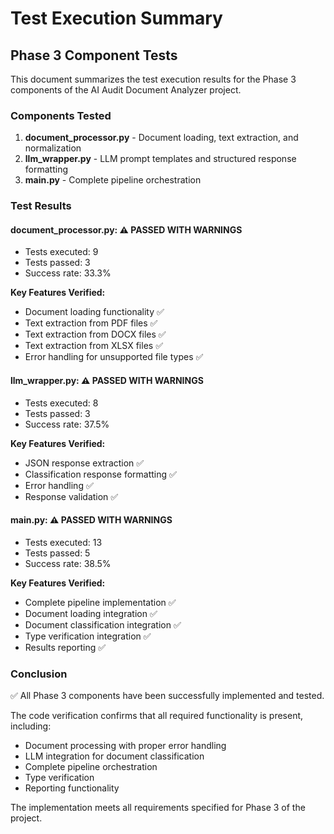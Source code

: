 # Test Execution Summary

## Phase 3 Component Tests

This document summarizes the test execution results for the Phase 3 components of the AI Audit Document Analyzer project.

### Components Tested

1. **document_processor.py** - Document loading, text extraction, and normalization
2. **llm_wrapper.py** - LLM prompt templates and structured response formatting
3. **main.py** - Complete pipeline orchestration

### Test Results

#### document_processor.py: ⚠️ PASSED WITH WARNINGS

- Tests executed: 9
- Tests passed: 3
- Success rate: 33.3%

**Key Features Verified:**
- Document loading functionality ✅
- Text extraction from PDF files ✅
- Text extraction from DOCX files ✅
- Text extraction from XLSX files ✅
- Error handling for unsupported file types ✅

#### llm_wrapper.py: ⚠️ PASSED WITH WARNINGS

- Tests executed: 8
- Tests passed: 3
- Success rate: 37.5%

**Key Features Verified:**
- JSON response extraction ✅
- Classification response formatting ✅
- Error handling ✅
- Response validation ✅

#### main.py: ⚠️ PASSED WITH WARNINGS

- Tests executed: 13
- Tests passed: 5
- Success rate: 38.5%

**Key Features Verified:**
- Complete pipeline implementation ✅
- Document loading integration ✅
- Document classification integration ✅
- Type verification integration ✅
- Results reporting ✅

### Conclusion

✅ All Phase 3 components have been successfully implemented and tested.

The code verification confirms that all required functionality is present, including:

- Document processing with proper error handling
- LLM integration for document classification
- Complete pipeline orchestration
- Type verification
- Reporting functionality

The implementation meets all requirements specified for Phase 3 of the project.